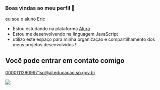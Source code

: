 ### Boas vindas ao meu perfil 💜

eu sou o aluno Eric

- Estou estudando na plataforma [Alura](https://cursos.alura.com.br)
- Estou me desenvolvendo na linguagem JavaScript
- utilizo este espaço para minha organizaçao e compartilhamento dos meus projetos desenvolvidos !!




## Você pode entrar em contato comigo 

00001112809971sp@al.educacao.sp.gov.br



![]( https://tenor.com/pt-BR/view/looking-spiffy-dog-haircut-bad-haircut-gif-3038848003866845269 
)
